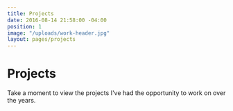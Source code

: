 ```yaml
---
title: Projects
date: 2016-08-14 21:58:00 -04:00
position: 1
image: "/uploads/work-header.jpg"
layout: pages/projects
---
```


# Projects   

Take a moment to view the projects I've had the opportunity to work on over the years.